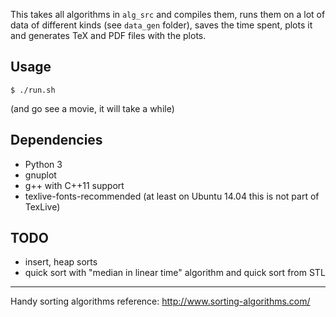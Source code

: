 This takes all algorithms in `alg_src` and compiles them, runs them on a lot of data of different kinds (see `data_gen` folder), saves the time spent, plots it and generates TeX and PDF files with the plots.

Usage
-----

`$ ./run.sh` 

(and go see a movie, it will take a while)

Dependencies
------------

* Python 3
* gnuplot
* g++ with C++11 support
* texlive-fonts-recommended (at least on Ubuntu 14.04 this is not part of TexLive)


TODO
----
* insert, heap sorts 
* quick sort with "median in linear time" algorithm and quick sort from STL


-------------------

Handy sorting algorithms reference: http://www.sorting-algorithms.com/
